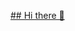 [## Hi there 👋](https://capsule-render.vercel.app/api?type=waving&height=300&color=gradient&text=Welcome%20Somin's%20Github&textBg=false&animation=twinkling&fontSize=40&fontColor=ffffff)

<!--
**SominY/SominY** is a ✨ _special_ ✨ repository because its `README.md` (this file) appears on your GitHub profile.

Here are some ideas to get you started:

- 🔭 I’m currently working on ...
- 🌱 I’m currently learning ...
- 👯 I’m looking to collaborate on ...
- 🤔 I’m looking for help with ...
- 💬 Ask me about ...
- 📫 How to reach me: ...
- 😄 Pronouns: ...
- ⚡ Fun fact: ...
-->
